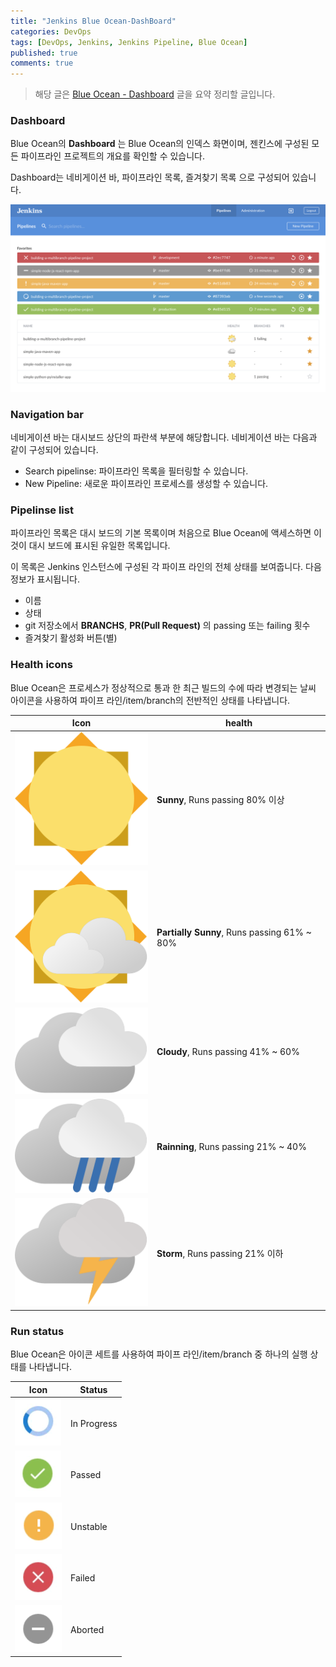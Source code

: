 ```yaml
---
title: "Jenkins Blue Ocean-DashBoard"
categories: DevOps
tags: [DevOps, Jenkins, Jenkins Pipeline, Blue Ocean]
published: true
comments: true
---
```




> 해당 글은 [Blue Ocean - Dashboard](https://jenkins.io/doc/book/blueocean/dashboard/) 글을 요약 정리할 글입니다.



### Dashboard

Blue Ocean의 **Dashboard** 는 Blue Ocean의 인덱스 화면이며, 젠킨스에 구성된 모든 파이프라인 프로젝트의 개요를 확인할 수 있습니다.

Dashboard는 네비게이션 바, 파이프라인 목록, 즐겨찾기 목록 으로 구성되어 있습니다.

![](/images/2018/0521_01_01.png)



### Navigation bar

네비게이션 바는 대시보드 상단의 파란색 부분에 해당합니다. 네비게이션 바는 다음과 같이 구성되어 있습니다.

- Search pipelinse: 파이프라인 목록을 필터링할 수 있습니다.
- New Pipeline: 새로운 파이프라인 프로세스를 생성할 수 있습니다.



### Pipelinse list

파이프라인 목록은 대시 보드의 기본 목록이며 처음으로 Blue Ocean에 액세스하면 이것이 대시 보드에 표시된 유일한 목록입니다.

이 목록은 Jenkins 인스턴스에 구성된 각 파이프 라인의 전체 상태를 보여줍니다. 다음 정보가 표시됩니다.

- 이름
- 상태
- git 저장소에서 **BRANCHS**, **PR(Pull Request)** 의 passing 또는 failing 횟수
- 즐겨찾기 활성화 버튼(별)



### Health icons

Blue Ocean은 프로세스가 정상적으로 통과 한 최근 빌드의 수에 따라 변경되는 날씨 아이콘을 사용하여 파이프 라인/item/branch의 전반적인 상태를 나타냅니다.

| Icon                             | health                                      |
| -------------------------------- | ------------------------------------------- |
| ![](/images/2018/0521_01_02.svg) | **Sunny**, Runs passing 80% 이상            |
| ![](/images/2018/0521_01_03.svg) | **Partially Sunny**, Runs passing 61% ~ 80% |
| ![](/images/2018/0521_01_04.svg) | **Cloudy**, Runs passing 41% ~ 60%          |
| ![](/images/2018/0521_01_05.svg) | **Rainning**, Runs passing 21% ~ 40%        |
| ![](/images/2018/0521_01_06.svg) | **Storm**, Runs passing 21% 이하            |

### Run status

Blue Ocean은 아이콘 세트를 사용하여 파이프 라인/item/branch 중 하나의 실행 상태를 나타냅니다.

| Icon                             | Status      |
| -------------------------------- | ----------- |
| ![](/images/2018/0521_01_07.png) | In Progress |
| ![](/images/2018/0521_01_08.png) | Passed      |
| ![](/images/2018/0521_01_09.png) | Unstable    |
| ![](/images/2018/0521_01_10.png) | Failed      |
| ![](/images/2018/0521_01_11.png) | Aborted     |

